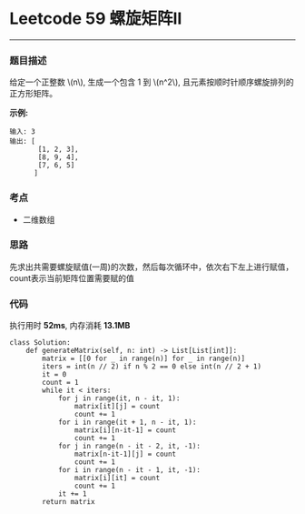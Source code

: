 <script type="text/javascript"
   src="http://cdn.mathjax.org/mathjax/latest/MathJax.js?config=TeX-AMS-MML_HTMLorMML">
</script>


# Leetcode 59 螺旋矩阵II
***
### 题目描述
给定一个正整数 \\(n\\), 生成一个包含 1 到 \\(n^2\\), 且元素按顺时针顺序螺旋排列的正方形矩阵。

**示例:**   
	
	输入: 3
	输出: [
		   [1, 2, 3],
		   [8, 9, 4],
		   [7, 6, 5]
		  ]  

### 考点

* 二维数组


### 思路 
先求出共需要螺旋赋值(一周)的次数，然后每次循环中，依次右下左上进行赋值，count表示当前矩阵位置需要赋的值 

### 代码  
执行用时 **52ms**, 内存消耗 **13.1MB**

```
class Solution:
    def generateMatrix(self, n: int) -> List[List[int]]:
        matrix = [[0 for _ in range(n)] for _ in range(n)]
        iters = int(n // 2) if n % 2 == 0 else int(n // 2 + 1)
        it = 0
        count = 1
        while it < iters:
            for j in range(it, n - it, 1):
                matrix[it][j] = count
                count += 1
            for i in range(it + 1, n - it, 1):
                matrix[i][n-it-1] = count
                count += 1
            for j in range(n - it - 2, it, -1):
                matrix[n-it-1][j] = count
                count += 1
            for i in range(n - it - 1, it, -1):
                matrix[i][it] = count
                count += 1
            it += 1
        return matrix              
```





	
